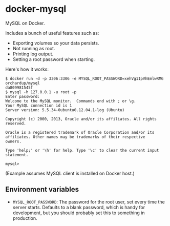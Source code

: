 docker-mysql
============

MySQL on Docker.

Includes a bunch of useful features such as:

 - Exporting volumes so your data persists.
 - Not running as root.
 - Printing log output.
 - Setting a root password when starting.

Here's how it works:

    $ docker run -d -p 3306:3306 -e MYSQL_ROOT_PASSWORD=xehVg1IpVhEmlwRMG orchardup/mysql
    da809981545f
    $ mysql -h 127.0.0.1 -u root -p
    Enter password:
    Welcome to the MySQL monitor.  Commands end with ; or \g.
    Your MySQL connection id is 1
    Server version: 5.5.34-0ubuntu0.12.04.1-log (Ubuntu)

    Copyright (c) 2000, 2013, Oracle and/or its affiliates. All rights reserved.

    Oracle is a registered trademark of Oracle Corporation and/or its
    affiliates. Other names may be trademarks of their respective
    owners.

    Type 'help;' or '\h' for help. Type '\c' to clear the current input statement.

    mysql>

(Example assumes MySQL client is installed on Docker host.)

Environment variables
---------------------

 - `MYSQL_ROOT_PASSWORD`: The password for the root user, set every time the server starts. Defaults to a blank password, which is handy for development, but you should probably set this to something in production.

